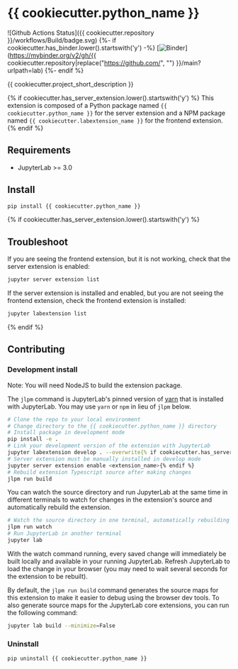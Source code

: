 # {{ cookiecutter.python_name }}

![Github Actions Status]({{ cookiecutter.repository }}/workflows/Build/badge.svg)
{%- if cookiecutter.has_binder.lower().startswith('y') -%}
[![Binder](https://mybinder.org/badge_logo.svg)](https://mybinder.org/v2/gh/{{ cookiecutter.repository|replace("https://github.com/", "") }}/main?urlpath=lab)
{%- endif %}

{{ cookiecutter.project_short_description }}

{% if cookiecutter.has_server_extension.lower().startswith('y') %}
This extension is composed of a Python package named `{{ cookiecutter.python_name }}`
for the server extension and a NPM package named `{{ cookiecutter.labextension_name }}`
for the frontend extension.
{% endif %}

## Requirements

* JupyterLab >= 3.0

## Install

```bash
pip install {{ cookiecutter.python_name }}
```

{% if cookiecutter.has_server_extension.lower().startswith('y') %}
## Troubleshoot

If you are seeing the frontend extension, but it is not working, check
that the server extension is enabled:

```bash
jupyter server extension list
```

If the server extension is installed and enabled, but you are not seeing
the frontend extension, check the frontend extension is installed:

```bash
jupyter labextension list
```

{% endif %}
## Contributing

### Development install

Note: You will need NodeJS to build the extension package.

The `jlpm` command is JupyterLab's pinned version of
[yarn](https://yarnpkg.com/) that is installed with JupyterLab. You may use
`yarn` or `npm` in lieu of `jlpm` below.

```bash
# Clone the repo to your local environment
# Change directory to the {{ cookiecutter.python_name }} directory
# Install package in development mode
pip install -e .
# Link your development version of the extension with JupyterLab
jupyter labextension develop . --overwrite{% if cookiecutter.has_server_extension.lower().startswith('y') %}
# Server extension must be manually installed in develop mode
jupyter server extension enable <extension_name>{% endif %}
# Rebuild extension Typescript source after making changes
jlpm run build
```

You can watch the source directory and run JupyterLab at the same time in different terminals to watch for changes in the extension's source and automatically rebuild the extension.

```bash
# Watch the source directory in one terminal, automatically rebuilding when needed
jlpm run watch
# Run JupyterLab in another terminal
jupyter lab
```

With the watch command running, every saved change will immediately be built locally and available in your running JupyterLab. Refresh JupyterLab to load the change in your browser (you may need to wait several seconds for the extension to be rebuilt).

By default, the `jlpm run build` command generates the source maps for this extension to make it easier to debug using the browser dev tools. To also generate source maps for the JupyterLab core extensions, you can run the following command:

```bash
jupyter lab build --minimize=False
```

### Uninstall

```bash
pip uninstall {{ cookiecutter.python_name }}
```
